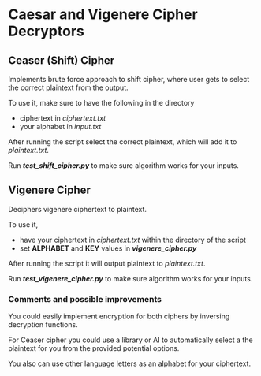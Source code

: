 # Caesar and Vigenere Cipher Decryptors

## Ceaser (Shift) Cipher

Implements brute force approach to shift cipher, where user gets to select the correct plaintext from the output.

To use it, make sure to have the following in the directory

- ciphertext in _ciphertext.txt_
- your alphabet in _input.txt_

After running the script select the correct plaintext, which will add it to _plaintext.txt_.

Run **_test_shift_cipher.py_** to make sure algorithm works for your inputs.

## Vigenere Cipher

Deciphers vigenere ciphertext to plaintext.

To use it,

- have your ciphertext in _ciphertext.txt_ within the directory of the script
- set **ALPHABET** and **KEY** values in **_vigenere_cipher.py_**

After running the script it will output plaintext to _plaintext.txt_.

Run **_test_vigenere_cipher.py_** to make sure algorithm works for your inputs.

### Comments and possible improvements

You could easily implement encryption for both ciphers by inversing decryption functions.

For Ceaser cipher you could use a library or AI to automatically select a the plaintext for you from the provided potential options.

You also can use other language letters as an alphabet for your ciphertext.
